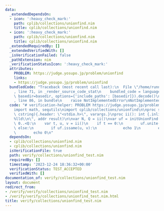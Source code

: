 ```yaml
---
data:
  _extendedDependsOn:
  - icon: ':heavy_check_mark:'
    path: cplib/collections/unionfind.nim
    title: cplib/collections/unionfind.nim
  - icon: ':heavy_check_mark:'
    path: cplib/collections/unionfind.nim
    title: cplib/collections/unionfind.nim
  _extendedRequiredBy: []
  _extendedVerifiedWith: []
  _isVerificationFailed: false
  _pathExtension: nim
  _verificationStatusIcon: ':heavy_check_mark:'
  attributes:
    PROBLEM: https://judge.yosupo.jp/problem/unionfind
    links:
    - https://judge.yosupo.jp/problem/unionfind
  bundledCode: "Traceback (most recent call last):\n  File \"/home/runner/.local/lib/python3.10/site-packages/onlinejudge_verify/documentation/build.py\"\
    , line 71, in _render_source_code_stat\n    bundled_code = language.bundle(stat.path,\
    \ basedir=basedir, options={'include_paths': [basedir]}).decode()\n  File \"/home/runner/.local/lib/python3.10/site-packages/onlinejudge_verify/languages/nim.py\"\
    , line 86, in bundle\n    raise NotImplementedError\nNotImplementedError\n"
  code: "# verification-helper: PROBLEM https://judge.yosupo.jp/problem/unionfind\n\
    import math, sequtils\nimport cplib/collections/unionfind\n\nproc scanf(formatstr:\
    \ cstring){.header: \"<stdio.h>\", varargs.}\nproc ii(): int {.inline.} = scanf(\"\
    %lld\\n\", addr result)\n\nvar N, Q = ii()\nvar uf = initUnionFind(N)\nfor i in\
    \ 0..<Q:\n    var t, u, v = ii()\n    if t == 0:\n        uf.unite(u, v)\n   \
    \ else:\n        if uf.issame(u, v):\n            echo 1\n        else:\n    \
    \        echo 0\n"
  dependsOn:
  - cplib/collections/unionfind.nim
  - cplib/collections/unionfind.nim
  isVerificationFile: true
  path: verify/collections/unionfind_test.nim
  requiredBy: []
  timestamp: '2023-12-24 18:36:32+00:00'
  verificationStatus: TEST_ACCEPTED
  verifiedWith: []
documentation_of: verify/collections/unionfind_test.nim
layout: document
redirect_from:
- /verify/verify/collections/unionfind_test.nim
- /verify/verify/collections/unionfind_test.nim.html
title: verify/collections/unionfind_test.nim
---
```

